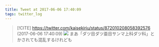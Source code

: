 ```yaml
---
title: Tweet at 2017-06-06 17:40:09
tags: twitter_log
---
```


> [!CITE] https://twitter.com/kaisekiriu/status/872010208058392576 (2017-06-06 17:40:09)
> ![](https://twitter.com/kaisekiriu/status/872010208058392576)
> まあ「ダツ目ダツ亜目サンマ上科ダツ科」とかされても混乱するけれども

